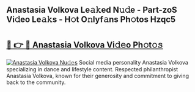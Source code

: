 ## Anastasia Volkova Le𝚊𝚔ed N𝚞𝚍e - Part-zoS Vi𝚍eo Le𝚊𝚔s - H𝚘t O𝚗lyf𝚊ns Ph𝚘tos Hzqc5

# <h2><a href="http://hf2zmqc.feru.top/?c=Anastasia+Volkova">🔗 👉 🔴 Anastasia Volkova Vi𝚍𝚎o Ph𝚘t𝚘𝚜</a></h2>

[![Anastasia Volkova Nu𝚍𝚎s](https://i.imgur.com/0TWrTi3.gif)](http://hf2zmqc.feru.top/?c=Anastasia+Volkova)
Social media personality Anastasia Volkova specializing in dance and lifestyle content. Respected philanthropist Anastasia Volkova, known for their generosity and commitment to giving back to the community. 
